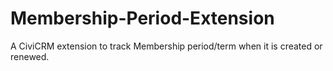# Membership-Period-Extension
A CiviCRM extension to track Membership period/term when it is created or renewed. 

